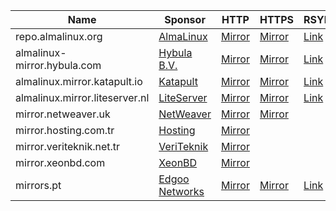 | Name | Sponsor | HTTP | HTTPS | RSYNC |
| --- | --- | --- | --- | --- |
|repo.almalinux.org|[AlmaLinux](https://www.almalinux.org)|[Mirror](http://repo.almalinux.org/almalinux/)|[Mirror](https://repo.almalinux.org/almalinux/)|[Link](rsync://rsync.repo.almalinux.org/almalinux)|
|almalinux-mirror.hybula.com|[Hybula B.V.](https://www.hybula.com/)|[Mirror](http://almalinux-mirror.hybula.com/)|[Mirror](https://almalinux-mirror.hybula.com/)|[Link](rsync://almalinux-mirror.hybula.com/almalinux)|
|almalinux.mirror.katapult.io|[Katapult](https://katapult.io)|[Mirror](http://almalinux.mirror.katapult.io/)|[Mirror](https://almalinux.mirror.katapult.io/)|[Link](rsync://almalinux.mirror.katapult.io/almalinux)|
|almalinux.mirror.liteserver.nl|[LiteServer](https://www.liteserver.nl/)|[Mirror](http://almalinux.mirror.liteserver.nl/)|[Mirror](https://almalinux.mirror.liteserver.nl/)|[Link](rsync://mirror.liteserver.nl/almalinux)|
|mirror.netweaver.uk|[NetWeaver](https://www.netweaver.uk)|[Mirror](http://mirror.netweaver.uk/almalinux/)|[Mirror](https://mirror.netweaver.uk/almalinux/)||
|mirror.hosting.com.tr|[Hosting](https://www.hosting.com.tr)|[Mirror](http://mirror.hosting.com.tr/almalinux/)|||
|mirror.veriteknik.net.tr|[VeriTeknik](https://www.veriteknik.net.tr)|[Mirror](http://mirror.veriteknik.net.tr/AlmaLinux/)|||
|mirror.xeonbd.com|[XeonBD](https://www.xeonbd.com)|[Mirror](http://mirror.xeonbd.com/almalinux/)|||
|mirrors.pt|[Edgoo Networks](https://www.edgoo.io)|[Mirror](http://mirrors.pt/almalinux/)|[Mirror](https://mirrors.pt/almalinux/)|[Link](rsync://mirrors.pt/almalinux)|
